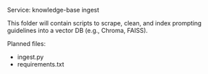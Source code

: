Service: knowledge-base ingest

This folder will contain scripts to scrape, clean, and index prompting guidelines into a vector DB (e.g., Chroma, FAISS).

Planned files:
- ingest.py
- requirements.txt
